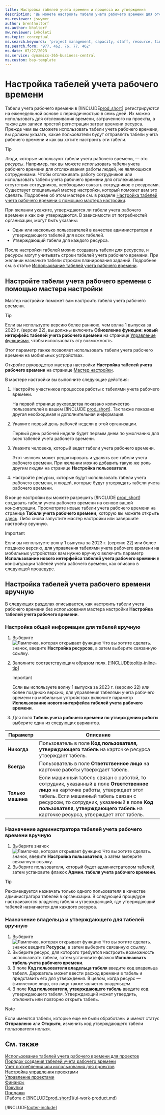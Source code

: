 ```yaml
---
title: Настройка табелей учета времени и процесса их утверждения
description: 'Вы можете настроить табели учета рабочего времени для отслеживания затраченного времени по задачам и проектам, что помогает при управлении проектами, комплектации штата и планировании производственной мощности.'
ms.reviewer: jswymer
author: brentholtorf
ms.author: bholtorf
mw.reviewer: ivkoleti
ms.topic: conceptual
ms.search.keywords: 'project management, capacity, staff, resource, time sheet'
ms.search.form: '977, 462, 76, 77, 462'
ms.date: 07/27/2023
ms.service: dynamics-365-business-central
ms.custom: bap-template
---
```

# <a name="set-up-time-sheets"></a>Настройка табелей учета рабочего времени

Табели учета рабочего времени в [!INCLUDE[prod_short](includes/prod_short.md)] регистрируются на еженедельной основе с периодичностью в семь дней. Их можно использовать для отслеживания времени, затраченного на проекты, а также для записи простой регистрации затрат времени ресурса. Прежде чем вы сможете использовать табели учета рабочего времени, вы должны указать, какие пользователи будут отправлять табели учета рабочего времени и как вы хотите настроить эти табели.  

> [!TIP]
> Люди, которые используют табели учета рабочего времени, — это *ресурсы*. Например, так вы можете использовать табели учета рабочего времени для отслеживания работы людей, не являющихся сотрудниками. Чтобы отслеживать работу сотрудников или использовать табели учета рабочего времени для отслеживания отсутствия сотрудников, необходимо связать сотрудников с ресурсами. Существует специальный мастер настройки, который поможет вам это сделать. Подробнее об этом мастере см. в разделе [Настройка табелей учета рабочего времени с помощью мастера настройки](#set-up-time-sheets-with-the-assisted-setup-guide).  

При желании укажите, утверждаются ли табели учета рабочего времени и как они утверждаются. В зависимости от потребностей организации, могут быть указаны:

* Один или несколько пользователей в качестве администратора и утверждающего табелей для всех табелей.
* Утверждающий табели для каждого ресурса.

После настройки табелей можно создавать табели для ресурсов, и ресурсы могут учитывать строки табелей учета рабочего времени. При желании назначьте табели строкам планирования заданий. Подробнее см. в статье [Использование табелей учета рабочего времени](projects-how-use-time-sheets.md).  

## <a name="set-up-time-sheets-with-the-assisted-setup-guide"></a>Настройте табели учета рабочего времени с помощью мастера настройки

Мастер настройки поможет вам настроить табеля учета рабочего времени.  

> [!TIP]
> Если вы используете версию более раннюю, чем волна 1 выпуска за 2023 г. (версия 22), вы должны включить **Обновление функции: новый интерфейс табелей учета рабочего времени** на странице [Управление функциями](https://businesscentral.dynamics.com/?page=2610), чтобы использовать эту возможность.
>
> Этот параметр также позволяет использовать табели учета рабочего времени на мобильных устройствах.

Откройте руководство мастера настройки **Настройка табелей учета рабочего времени** на странице [Мастер настройки](https://businesscentral.dynamics.com/?page=1801).

В мастере настройки вы выполните следующие действия:

1. Настройте участников процессов работы с табелями учета рабочего времени.

    На первой странице руководства показано количество пользователей в вашем [!INCLUDE [prod_short](includes/prod_short.md)]. Так также показана другая необходимая и дополнительная информация.  
2. Укажите первый день рабочей недели в этой организации.

    Первый день рабочей недели будет первым днем по умолчанию для всех табелей учета рабочего времени.
3. Укажите человека, который ведет табели учета рабочего времени.

    Этот человек может редактировать и удалять все табели учета рабочего времени. При желании можно добавить такую же роль другим людям на странице **Настройка пользователя**.
4. Настройте ресурсы, которые будут использовать табели учета рабочего времени, и людей, которые будут утверждать табели учета рабочего времени.

В конце настройки вы можете разрешить [!INCLUDE [prod_short](includes/prod_short.md)] создавать табели учета рабочего времени на основе вашей конфигурации. Просмотрите новые табели учета рабочего времени на странице **Табели учета рабочего времени**, которую вы можете открыть [здесь](https://businesscentral.dynamics.com/?page=951). Либо снова запустите мастер настройки или завершите настройку вручную.

> [!IMPORTANT]
> Если вы используете волну 1 выпуска за 2023 г. (версию 22) или более позднюю версию, для управления табелями учета рабочего времени на мобильных устройствах вам нужно вручную включить параметр **Использование нового интерфейса табелей учета рабочего времени** в конфигурации табелей учета рабочего времени, как описано в следующей процедуре.

## <a name="set-up-time-sheets-manually"></a>Настройка табелей учета рабочего времени вручную

В следующих разделах описывается, как настроить табели учета рабочего времени без использования мастера настройки **Настройка табелей учета рабочего времени**.  

### <a name="set-up-general-information-for-time-sheets-manually"></a>Настройка общей информации для табелей вручную

1. Выберите ![Лампочка, которая открывает функцию Что вы хотите сделать.](media/ui-search/search_small.png "Что вы хотите сделать") значок, введите **Настройка ресурсов**, а затем выберите связанную ссылку.  
1. Заполните соответствующим образом поля. [!INCLUDE[tooltip-inline-tip](includes/tooltip-inline-tip_md.md)]

   > [!IMPORTANT]
   > Если вы используете волну 1 выпуска за 2023 г. (версию 22) или более позднюю версию, для управления табелями учета рабочего времени на мобильных устройствах включите параметр **Использование нового интерфейса табелей учета рабочего времени**.
1. Для поля **Табель учета рабочего времени по утверждению работы** выберите один из следующих вариантов.

| Параметр | Описание |
| --- | --- |
| **Никогда** |Пользователь в поле **Код пользователя, утверждающего табель** на карточке ресурса утверждает табель. |
| **Всегда** |Пользователь в поле **Ответственное лицо** на карточке работы утверждает табель. |
| **Только машина** |Если машинный табель связан с работой, то сотрудник, указанный в поле **Ответственное лицо** на карточке работы, утверждает этот табель. Если машинный табель связан с ресурсом, то сотрудник, указанный в поле **Код пользователя, утверждающего табель** на карточке ресурса, утверждает этот табель. |

### <a name="assign-a-time-sheet-administrator-manually"></a>Назначение администратора табелей учета рабочего времени вручную

1. Выберите значок ![Лампочка, которая открывает функцию Что вы хотите сделать.](media/ui-search/search_small.png "Что вы хотите сделать") значок, введите **Настройка пользователя**, а затем выберите связанную ссылку.  
3. Выберите пользователя, который будет администратором табелей, затем установите флажок **Админ. табеля учета рабочего времени**.  

> [!TIP]  
> Рекомендуется назначать только одного пользователя в качестве администратора табелей в организации. В следующей процедуре настраиваются владелец табеля и утверждающий, где утверждающий табелей назначается для каждого ресурса.  

### <a name="assign-a-time-sheets-owner-and-approver-manually"></a>Назначение владельца и утверждающего для табелей вручную

1. Выберите ![Лампочка, которая открывает функцию Что вы хотите сделать.](media/ui-search/search_small.png "Что вы хотите сделать") значок введите **Ресурсы**, а затем выберите связанную ссылку.
2. Выберите ресурс, для которого требуется настроить возможность использовать табели, затем установите флажок **Использовать табель учета рабочего времени**.  
3. В поле **Код пользователя владельца табеля** введите код владельца табеля. Держатель может ввести расход времени в табель и представить его для утверждения. В целом, когда ресурс — физическое лицо, это лицо также является владельцем.  
4. В поле **Код пользователя, утверждающего табель** введите код утверждающего табеля. Утверждающий может утвердить, отклонить или повторно открыть табель.  

> [!NOTE]  
> Если имеются табели, которые еще не были обработаны и имеют статус **Отправлено** или **Открыто**, изменить код утверждающего табели пользователя нельзя.

## <a name="see-also"></a>См. также

[Использование табелей учета рабочего времени для проектов](projects-how-use-time-sheets.md)  
[Порядок создания табелей учета рабочего времени](projects-how-use-time-sheets.md#to-create-time-sheets)  
[Учет потребления или использования для проектов](projects-how-record-job-usage.md)  
[Настройка управления проектами](projects-setup-projects.md)  
[Управление проектами](projects-manage-projects.md)  
[Финансы](finance.md)  
[Покупки](purchasing-manage-purchasing.md)  
[Продажи](sales-manage-sales.md)  
[Работа с [!INCLUDE[prod_short](includes/prod_short.md)]](ui-work-product.md)  

[!INCLUDE[footer-include](includes/footer-banner.md)]
